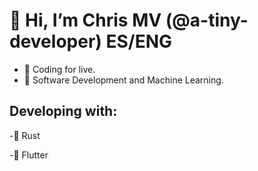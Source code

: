 # 👋 Hi, I’m Chris MV (@a-tiny-developer) ES/ENG
- 💜 Coding for live.
- 🌱 Software Development and Machine Learning.
## Developing with:
-🦀 Rust

-💙 Flutter
